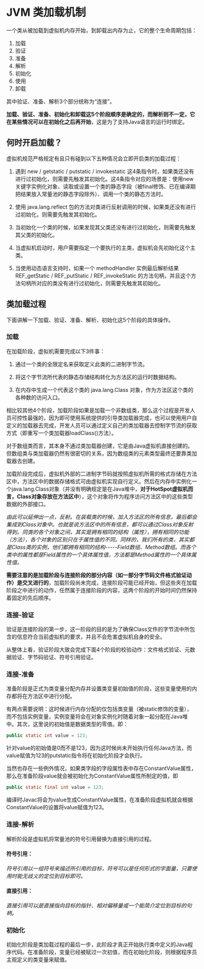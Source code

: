 # JVM 类加载机制
一个类从被加载到虚拟机内存开始，到卸载出内存为止，它的整个生命周期包括：
1. 加载
2. 验证
3. 准备
4. 解析
5. 初始化
6. 使用
7. 卸载

其中验证、准备、解析3个部分统称为“连接”。

**加载、验证、准备、初始化和卸载这5个阶段顺序是确定的，而解析则不一定，它在某些情况可以在初始化之后再开始**，这是为了支持Java语言的运行时绑定。

## 何时开启加载？
虚拟机规范严格规定有且只有碰到以下五种情况会立即开启类的加载过程：
1. 遇到 new / getstatic / putstatic / invokestatic 这4条指令时，如果类还没有进行过初始化，则需要先触发其初始化。这4条指令对应的场景是：使用new关键字实例化对象、读取或设置一个类的静态字段（被final修饰、已在编译期把结果放入常量池的静态字段除外）、调用一个类的静态方法时。

2. 使用 java.lang.reflect 包的方法对类进行反射调用的时候，如果类还没有进行过初始化，则需要先触发其初始化。

3. 当初始化一个类的时候，如果发现其父类还没有进行过初始化，则需要先触发其父类的初始化。

4. 当虚拟机启动时，用户需要指定一个要执行的主类，虚拟机会先初始化这个主类。

5. 当使用动态语言支持时，如果一个 methodHandler 实例最后解析结果 REF_getStatic / REF_putStatic / REF_invokeStatic 的方法句柄，并且这个方法句柄所对应的类没有进行过初始化，则需要先触发其初始化。

## 类加载过程
下面讲解一下加载、验证、准备、解析、初始化这5个阶段的具体操作。
### 加载
在加载阶段，虚拟机需要完成以下3件事：
1. 通过一个类的全限定名来获取定义此类的二进制字节流。

2. 将这个字节流所代表的静态存储结构转化为方法区的运行时数据结构。

3. 在内存中生成一个代表这个类的 java.lang.Class 对象，作为方法区这个类的各种数的访问入口。

相比较其他4个阶段，加载阶段如果是加载一个非数组类，那么这个过程是开发人员可控性最强的，因为即可使用系统提供的引导类加载器完成，也可以使用用户自定义的加载器去完成，开发人员可以通过定义自己的类加载器去控制字节流的获取方式（即重写一个类加载器loadClass()方法）。

对于数组类而言，其本身不通过类加载器创建，它是由Java虚拟机直接创建的。但数组类与类加载器仍然有很密切的关系，因为数组类的元素类型最终还要靠类加载器去创建。

加载阶段完成后，虚拟机外部的二进制字节码就按照虚拟机所需的格式存储在方法区中，方法区中的数据存储格式可由虚拟机实现自行定义。然后在内存中实例化一个java.lang.Class对象（并没有明确规定是在Java堆中，**对于HotSpot虚拟机而言，Class对象存放在方法区中**），这个对象将作为程序访问方法区中的这些类型数据的外部接口。

*由此可以延伸出一点，反射。在装载类的时候，加入方法区的所有信息，最后都会集成到Class对象中。也就是说方法区中的所有信息，都可以通过Class对象反射得到。同类的各个对象之间，其实是拥有相同的结构（属性），拥有相同的功能（方法），各个对象的区别只在于属性值的不同。同样的，我们所有的类，其实都是Class类的实例，他们都拥有相同的结构-----Field数组、Method数组。而各个类中的属性都是Field属性的一个具体属性值，方法都是Method属性的一个具体属性值。*

**需要注意的是加载阶段与连接阶段的部分内容（如一部分字节码文件格式验证动作）是交叉进行的**，加载阶段尚未完成，连接阶段可能已经开始，但这些夹在加载阶段之中进行的动作，任然属于连接阶段的内容，这两个阶段的开始时间仍然保持着固定的先后顺序。


### 连接-验证
验证是连接阶段的第一步，这一阶段的目的是为了确保Class文件的字节流中所包含的信息符合当前虚拟机的要求，并且不会危害虚拟机自身的安全。

从整体上看，验证阶段大致会完成下面4个阶段的校验动作：文件格式验证、元数据验证、字节码验证、符号引用验证。

### 连接-准备
准备阶段是正式为类变量分配内存并设置类变量初始值的阶段，这些变量使用的内存都将在方法区中进行分配。

有两点需要说明：这时候进行内存分配的仅包括类变量（被static修饰的变量），而不包括实例变量，实例变量将会在对象实例化时随着对象一起分配在Java堆中。其次，这里说的初始值是数据类型的零值。即：
```java
public static int value = 123;
```
针对value的初始值是0而不是123，因为这时候尚未开始执行任何Java方法，而value赋值为123的putstatic指令将在初始化阶段才会执行。

当然也存在一些例外情况，如果类字段的字段属性表中存在ConstantValue属性，那么在准备阶段value就会被初始化为ConstantValue属性所制定的值，即
```java
public static final int value = 123;
```
编译时Javac将会为value生成ConstantValue属性，在准备阶段虚拟机就会根据ConstantValue的设置将value赋值为123。

### 连接-解析
解析阶段是虚拟机将常量池的符号引用替换为直接引用的过程。

#### 符号引用：
*符号引用以一组符号来描述所引用的目标，符号可以是任何形式的字面量，只要使用时能无歧义的定位到目标即可。*

#### 直接引用：
*直接引用可以是直接指向目标的指针、相对偏移量或一个能简介定位到目标的句柄。*

### 初始化
初始化阶段是类加载过程的最后一步，此阶段才真正开始执行类中定义的Java程序代码。在准备阶段，变量已经被赋过一次初值，而在初始化阶段，则根据程序员主观定义的类变量来赋值。